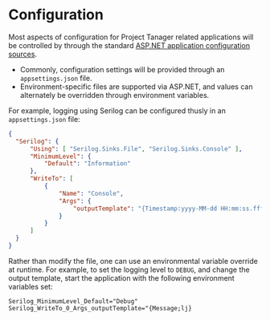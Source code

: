 # Configuration

Most aspects of configuration for Project Tanager related applications will be
controlled by through the standard [ASP.NET application configuration
sources](https://learn.microsoft.com/en-us/aspnet/core/fundamentals/configuration/?view=aspnetcore-8.0).

* Commonly, configuration settings will be provided through an
  `appsettings.json` file.
* Environment-specific files are supported via ASP.NET, and values can
  alternately be overridden through environment variables.

For example, logging using Serilog can be configured thusly in an
`appsettings.json` file:

```json
{
  "Serilog": {
      "Using": [ "Serilog.Sinks.File", "Serilog.Sinks.Console" ],
      "MinimumLevel": {
          "Default": "Information"
      },
      "WriteTo": [
          {
              "Name": "Console",
              "Args": {
                  "outputTemplate": "{Timestamp:yyyy-MM-dd HH:mm:ss.fff} {Level:u3} {Message:lj}{Exception}{NewLine}"
              }
          }
      ]
  }
}
```

Rather than modify the file, one can use an environmental variable override at
runtime. For example, to set the logging level to `DEBUG`, and change the output
template, start the application with the following environment variables set:

```shell
Serilog_MinimumLevel_Default="Debug"
Serilog_WriteTo_0_Args_outputTemplate="{Message;lj}
```
